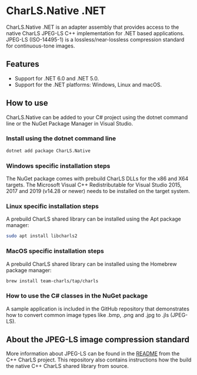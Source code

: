 
# CharLS.Native .NET

CharLS.Native .NET is an adapter assembly that provides access to the native CharLS JPEG-LS C++ implementation for .NET based applications.  
JPEG-LS (ISO-14495-1) is a lossless/near-lossless compression standard for continuous-tone images.

## Features

* Support for .NET 6.0 and .NET 5.0.
* Support for the .NET platforms: Windows, Linux and macOS.

## How to use

CharLS.Native can be added to your C# project using the dotnet command line or the NuGet Package Manager in Visual Studio.

### Install using the dotnet command line

```bash
dotnet add package CharLS.Native
```

### Windows specific installation steps

The NuGet package comes with prebuild CharLS DLLs for the x86 and X64 targets.
The Microsoft Visual C++ Redistributable for Visual Studio 2015, 2017 and 2019 (v14.28 or newer) needs to be installed on the target system.

### Linux specific installation steps

A prebuild CharLS shared library can be installed using the Apt package manager:

```bash
sudo apt install libcharls2
```

### MacOS specific installation steps

A prebuild CharLS shared library can be installed using the Homebrew package manager:

```bash
brew install team-charls/tap/charls
```

### How to use the C# classes in the NuGet package

A sample application is included in the GitHub repository that demonstrates how to convert common image types like .bmp, .png and .jpg to .jls (JPEG-LS).

## About the JPEG-LS image compression standard

More information about JPEG-LS can be found in the [README](https://github.com/team-charls/charls/blob/master/README.md) from the C++ CharLS project.
This repository also contains instructions how the build the native C++ CharLS shared library from source.
